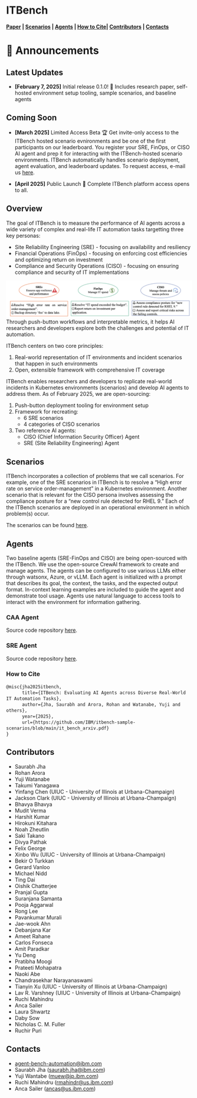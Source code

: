 # ITBench

**[Paper](./it_bench_arxiv.pdf) | [Scenarios](#scenarios) | [Agents](#agents) | [How to Cite]()| [Contributors](#contributors) | [Contacts](#contacts)**

# 📢 Announcements

## Latest Updates
- **[February 7, 2025]** Initial release 0.1.0! 🎉 Includes research paper, self-hosted environment setup tooling, sample scenarios, and baseline agents

## Coming Soon
- **[March 2025]** Limited Access Beta 🏆
Get invite-only access to the ITBench hosted scenario evnironments and be one of the first participants on our leaderboard. You register your SRE, FinOps, or CISO AI agent and prep it for interacting with the ITBench-hosted scenario environments.  ITBench automatically handles scenario deployment, agent evaluation, and leaderboard updates. To request access, e-mail us [here](agent-bench-automation@ibm.com).

- **[April 2025]** Public Launch 🚀
Complete ITBench platform access opens to all.

## Overview

The goal of ITBench is to measure the performance of AI agents across a wide variety of complex and real-life IT automation tasks targetting three key personas:
- Site Reliability Engineering (SRE) - focusing on availability and resiliency
- Financial Operations (FinOps) - focusing on enforcing cost efficiencies and optimizing return on investment
- Compliance and Security Operations (CISO) - focusing on ensuring compliance and security of IT implementations

![sample_tasks](./images/sample_it_tasks.png)
Through push-button workflows and interpretable metrics, it helps AI researchers and developers explore both the challenges and potential of IT automation.

ITBench centers on two core principles:
1. Real-world representation of IT environments and incident scenarios that happen in such environments
2. Open, extensible framework with comprehensive IT coverage

ITBench enables researchers and developers to replicate real-world incidents in Kubernetes environments (scenarios) and develop AI agents to address them.
As of February 2025, we are open-sourcing:
1. Push-button deployment tooling for environment setup
2. Framework for recreating:
   * 6 SRE scenarios
   * 4 categories of CISO scenarios
3. Two reference AI agents:
   * CISO (Chief Information Security Officer) Agent
   * SRE (Site Reliability Engineering) Agent

## Scenarios
ITBench incorporates a collection of problems that we call scenarios. For example, one of the SRE scenarios in ITBench is to resolve a “High error rate on service order-management” in a Kubernetes environment. Another scenario that is relevant for the CISO persona involves assessing the compliance posture for a “new control rule detected for RHEL 9.” Each of the ITBench scenarios are deployed in an operational environment in which problem(s) occur.

The scenarios can be found [here](https://github.com/IBM/ITBench-Scenarios).

## Agents
Two baseline agents (SRE-FinOps and CISO) are being open-sourced with the ITBench.
We use the open-source CrewAI framework to create and manage agents.
The agents can be configured to use various LLMs either through watsonx, Azure, or vLLM.
Each agent is initialized with a prompt that describes its goal, the context, the tasks, and the expected output format.
In-context learning examples are included to guide the agent and demonstrate tool usage.
Agents use natural language to access tools to interact with the environment for information gathering.

### CAA Agent
Source code repository [here](https://github.com/IBM/itbench-ciso-caa-agent).

### SRE Agent
Source code repository [here](https://github.com/IBM/itbench-sre-agent).

### How to Cite
```
@misc{jha2025itbench,
      title={ITBench: Evaluating AI Agents across Diverse Real-World IT Automation Tasks},
      author={Jha, Saurabh and Arora, Rohan and Watanabe, Yuji and others},
      year={2025},
      url={https://github.com/IBM/itbench-sample-scenarios/blob/main/it_bench_arxiv.pdf}
}
```

## Contributors
- Saurabh Jha
- Rohan Arora
- Yuji Watanabe
- Takumi Yanagawa
- Yinfang Chen (UIUC - University of Illinois at Urbana-Champaign)
- Jackson Clark (UIUC - University of Illinois at Urbana-Champaign)
- Bhavya Bhavya
- Mudit Verma
- Harshit Kumar
- Hirokuni Kitahara
- Noah Zheutlin
- Saki Takano
- Divya Pathak
- Felix George
- Xinbo Wu (UIUC - University of Illinois at Urbana-Champaign)
- Bekir O Turkkan
- Gerard Vanloo
- Michael Nidd
- Ting Dai
- Oishik Chatterjee
- Pranjal Gupta
- Suranjana Samanta
- Pooja Aggarwal
- Rong Lee
- Pavankumar Murali
- Jae-wook Ahn
- Debanjana Kar
- Ameet Rahane
- Carlos Fonseca
- Amit Paradkar
- Yu Deng
- Pratibha Moogi
- Prateeti Mohapatra
- Naoki Abe
- Chandrasekhar Narayanaswami
- Tianyin Xu (UIUC - University of Illinois at Urbana-Champaign)
- Lav R. Varshney (UIUC - University of Illinois at Urbana-Champaign)
- Ruchi Mahindru
- Anca Sailer
- Laura Shwartz
- Daby Sow
- Nicholas C. M. Fuller
- Ruchir Puri

## Contacts
- agent-bench-automation@ibm.com
- Saurabh Jha (saurabh.jha@ibm.com)
- Yuji Wantabe (muew@jp.ibm.com)
- Ruchi Mahindru (rmahindr@us.ibm.com)
- Anca Sailer (ancas@us.ibm.com)
